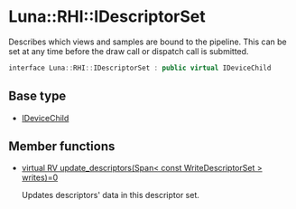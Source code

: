 # Luna::RHI::IDescriptorSet
Describes which views and samples are bound to the pipeline. This can be set at any time before the draw call or dispatch call is submitted. 

```c++
interface Luna::RHI::IDescriptorSet : public virtual IDeviceChild
```

## Base type
* [IDeviceChild](struct_luna_1_1_r_h_i_1_1_i_device_child.md)
## Member functions
* [virtual RV update_descriptors(Span< const WriteDescriptorSet > writes)=0](struct_luna_1_1_r_h_i_1_1_i_descriptor_set_1a6431c1c91d34b06fab9ca589d58a7150.md)

    Updates descriptors' data in this descriptor set. 

